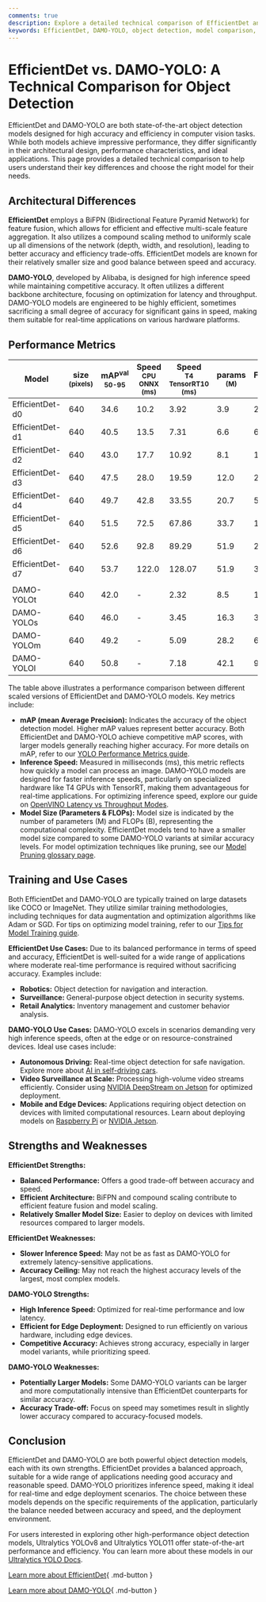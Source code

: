 ```yaml
---
comments: true
description: Explore a detailed technical comparison of EfficientDet and DAMO-YOLO. Discover their architectures, performance metrics, and ideal use cases.
keywords: EfficientDet, DAMO-YOLO, object detection, model comparison, computer vision, Ultralytics, mAP, inference speed, real-time detection
---
```


# EfficientDet vs. DAMO-YOLO: A Technical Comparison for Object Detection

EfficientDet and DAMO-YOLO are both state-of-the-art object detection models designed for high accuracy and efficiency in computer vision tasks. While both models achieve impressive performance, they differ significantly in their architectural design, performance characteristics, and ideal applications. This page provides a detailed technical comparison to help users understand their key differences and choose the right model for their needs.

<script async src="https://cdn.jsdelivr.net/npm/chart.js@latest/dist/chart.min.js"></script>
<script defer src="../../javascript/benchmark.js"></script>

<canvas id="modelComparisonChart" width="1024" height="400" active-models='["EfficientDet", "DAMO-YOLO"]'></canvas>

## Architectural Differences

**EfficientDet** employs a BiFPN (Bidirectional Feature Pyramid Network) for feature fusion, which allows for efficient and effective multi-scale feature aggregation. It also utilizes a compound scaling method to uniformly scale up all dimensions of the network (depth, width, and resolution), leading to better accuracy and efficiency trade-offs. EfficientDet models are known for their relatively smaller size and good balance between speed and accuracy.

**DAMO-YOLO**, developed by Alibaba, is designed for high inference speed while maintaining competitive accuracy. It often utilizes a different backbone architecture, focusing on optimization for latency and throughput. DAMO-YOLO models are engineered to be highly efficient, sometimes sacrificing a small degree of accuracy for significant gains in speed, making them suitable for real-time applications on various hardware platforms.

## Performance Metrics

| Model           | size<br><sup>(pixels) | mAP<sup>val<br>50-95 | Speed<br><sup>CPU ONNX<br>(ms) | Speed<br><sup>T4 TensorRT10<br>(ms) | params<br><sup>(M) | FLOPs<br><sup>(B) |
| --------------- | --------------------- | -------------------- | ------------------------------ | ----------------------------------- | ------------------ | ----------------- |
| EfficientDet-d0 | 640                   | 34.6                 | 10.2                           | 3.92                                | 3.9                | 2.54              |
| EfficientDet-d1 | 640                   | 40.5                 | 13.5                           | 7.31                                | 6.6                | 6.1               |
| EfficientDet-d2 | 640                   | 43.0                 | 17.7                           | 10.92                               | 8.1                | 11.0              |
| EfficientDet-d3 | 640                   | 47.5                 | 28.0                           | 19.59                               | 12.0               | 24.9              |
| EfficientDet-d4 | 640                   | 49.7                 | 42.8                           | 33.55                               | 20.7               | 55.2              |
| EfficientDet-d5 | 640                   | 51.5                 | 72.5                           | 67.86                               | 33.7               | 130.0             |
| EfficientDet-d6 | 640                   | 52.6                 | 92.8                           | 89.29                               | 51.9               | 226.0             |
| EfficientDet-d7 | 640                   | 53.7                 | 122.0                          | 128.07                              | 51.9               | 325.0             |
|                 |                       |                      |                                |                                     |                    |                   |
| DAMO-YOLOt      | 640                   | 42.0                 | -                              | 2.32                                | 8.5                | 18.1              |
| DAMO-YOLOs      | 640                   | 46.0                 | -                              | 3.45                                | 16.3               | 37.8              |
| DAMO-YOLOm      | 640                   | 49.2                 | -                              | 5.09                                | 28.2               | 61.8              |
| DAMO-YOLOl      | 640                   | 50.8                 | -                              | 7.18                                | 42.1               | 97.3              |

The table above illustrates a performance comparison between different scaled versions of EfficientDet and DAMO-YOLO models. Key metrics include:

- **mAP (mean Average Precision):** Indicates the accuracy of the object detection model. Higher mAP values represent better accuracy. Both EfficientDet and DAMO-YOLO achieve competitive mAP scores, with larger models generally reaching higher accuracy. For more details on mAP, refer to our [YOLO Performance Metrics guide](https://docs.ultralytics.com/guides/yolo-performance-metrics/).
- **Inference Speed:** Measured in milliseconds (ms), this metric reflects how quickly a model can process an image. DAMO-YOLO models are designed for faster inference speeds, particularly on specialized hardware like T4 GPUs with TensorRT, making them advantageous for real-time applications. For optimizing inference speed, explore our guide on [OpenVINO Latency vs Throughput Modes](https://docs.ultralytics.com/guides/optimizing-openvino-latency-vs-throughput-modes/).
- **Model Size (Parameters & FLOPs):** Model size is indicated by the number of parameters (M) and FLOPs (B), representing the computational complexity. EfficientDet models tend to have a smaller model size compared to some DAMO-YOLO variants at similar accuracy levels. For model optimization techniques like pruning, see our [Model Pruning glossary page](https://www.ultralytics.com/glossary/model-pruning).

## Training and Use Cases

Both EfficientDet and DAMO-YOLO are typically trained on large datasets like COCO or ImageNet. They utilize similar training methodologies, including techniques for data augmentation and optimization algorithms like Adam or SGD. For tips on optimizing model training, refer to our [Tips for Model Training guide](https://docs.ultralytics.com/guides/model-training-tips/).

**EfficientDet Use Cases:** Due to its balanced performance in terms of speed and accuracy, EfficientDet is well-suited for a wide range of applications where moderate real-time performance is required without sacrificing accuracy. Examples include:

- **Robotics:** Object detection for navigation and interaction.
- **Surveillance:** General-purpose object detection in security systems.
- **Retail Analytics:** Inventory management and customer behavior analysis.

**DAMO-YOLO Use Cases:** DAMO-YOLO excels in scenarios demanding very high inference speeds, often at the edge or on resource-constrained devices. Ideal use cases include:

- **Autonomous Driving:** Real-time object detection for safe navigation. Explore more about [AI in self-driving cars](https://www.ultralytics.com/solutions/ai-in-self-driving).
- **Video Surveillance at Scale:** Processing high-volume video streams efficiently. Consider using [NVIDIA DeepStream on Jetson](https://docs.ultralytics.com/guides/deepstream-nvidia-jetson/) for optimized deployment.
- **Mobile and Edge Devices:** Applications requiring object detection on devices with limited computational resources. Learn about deploying models on [Raspberry Pi](https://docs.ultralytics.com/guides/raspberry-pi/) or [NVIDIA Jetson](https://docs.ultralytics.com/guides/nvidia-jetson/).

## Strengths and Weaknesses

**EfficientDet Strengths:**

- **Balanced Performance:** Offers a good trade-off between accuracy and speed.
- **Efficient Architecture:** BiFPN and compound scaling contribute to efficient feature fusion and model scaling.
- **Relatively Smaller Model Size:** Easier to deploy on devices with limited resources compared to larger models.

**EfficientDet Weaknesses:**

- **Slower Inference Speed:** May not be as fast as DAMO-YOLO for extremely latency-sensitive applications.
- **Accuracy Ceiling:** May not reach the highest accuracy levels of the largest, most complex models.

**DAMO-YOLO Strengths:**

- **High Inference Speed:** Optimized for real-time performance and low latency.
- **Efficient for Edge Deployment:** Designed to run efficiently on various hardware, including edge devices.
- **Competitive Accuracy:** Achieves strong accuracy, especially in larger model variants, while prioritizing speed.

**DAMO-YOLO Weaknesses:**

- **Potentially Larger Models:** Some DAMO-YOLO variants can be larger and more computationally intensive than EfficientDet counterparts for similar accuracy.
- **Accuracy Trade-off:** Focus on speed may sometimes result in slightly lower accuracy compared to accuracy-focused models.

## Conclusion

EfficientDet and DAMO-YOLO are both powerful object detection models, each with its own strengths. EfficientDet provides a balanced approach, suitable for a wide range of applications needing good accuracy and reasonable speed. DAMO-YOLO prioritizes inference speed, making it ideal for real-time and edge deployment scenarios. The choice between these models depends on the specific requirements of the application, particularly the balance needed between accuracy and speed, and the deployment environment.

For users interested in exploring other high-performance object detection models, Ultralytics YOLOv8 and Ultralytics YOLO11 offer state-of-the-art performance and efficiency. You can learn more about these models in our [Ultralytics YOLO Docs](https://docs.ultralytics.com/models/).

[Learn more about EfficientDet](https://github.com/google/automl/tree/master/efficientdet){ .md-button }

[Learn more about DAMO-YOLO](https://github.com/tinyvision/DAMO-YOLO){ .md-button }
